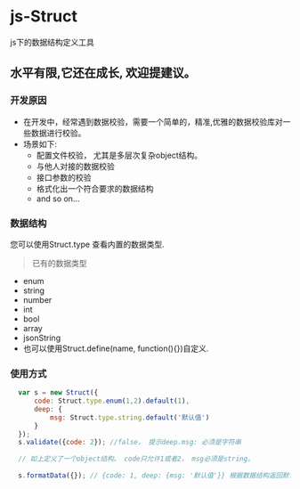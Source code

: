 # js-Struct
js下的数据结构定义工具

## 水平有限,它还在成长, 欢迎提建议。

### 开发原因
 - 在开发中，经常遇到数据校验，需要一个简单的，精准,优雅的数据校验库对一些数据进行校验。
 - 场景如下:
    + 配置文件校验， 尤其是多层次复杂object结构。
    + 与他人对接的数据校验
    + 接口参数的校验
    + 格式化出一个符合要求的数据结构
    + and so on...

### 数据结构
您可以使用Struct.type 查看内置的数据类型.
 
  > 已有的数据类型
  * enum
  * string
  * number
  * int
  * bool
  * array
  * jsonString
  * 也可以使用Struct.define(name, function(){})自定义.


### 使用方式
```js
  var s = new Struct({
      code: Struct.type.enum(1,2).default(1), 
      deep: {
          msg: Struct.type.string.default('默认值')
      }
  });
  s.validate({code: 2}); //false， 提示deep.msg: 必须是字符串
  
  // 如上定义了一个object结构。 code只允许1或者2， msg必须是string。
  
  s.formatData({}); // {code: 1, deep: {msg: '默认值'}} 根据数据结构返回默认数据结构, 若未设置default则该位置返回undefined.
```
